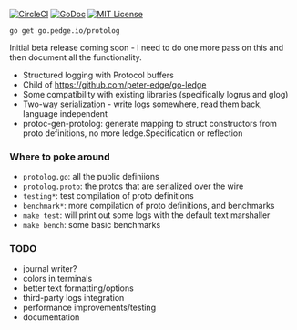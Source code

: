 [![CircleCI](https://circleci.com/gh/peter-edge/go-protolog/tree/master.png)](https://circleci.com/gh/peter-edge/go-protolog/tree/master)
[![GoDoc](http://img.shields.io/badge/GoDoc-Reference-blue.svg)](https://godoc.org/go.pedge.io/protolog)
[![MIT License](http://img.shields.io/badge/License-MIT-blue.svg)](https://github.com/peter-edge/go-protolog/blob/master/LICENSE)

```shell
go get go.pedge.io/protolog
```

Initial beta release coming soon - I need to do one more pass on this and then document all the functionality.

* Structured logging with Protocol buffers
* Child of https://github.com/peter-edge/go-ledge
* Some compatibility with existing libraries (specifically logrus and glog)
* Two-way serialization - write logs somewhere, read them back, language independent
* protoc-gen-protolog: generate mapping to struct constructors from proto definitions, no more ledge.Specification or reflection

### Where to poke around

* `protolog.go`: all the public definiions
* `protolog.proto`: the protos that are serialized over the wire
* `testing*`: test compilation of proto definitions
* `benchmark*`: more compilation of proto definitions, and benchmarks
* `make test`: will print out some logs with the default text marshaller
* `make bench`: some basic benchmarks

### TODO

* journal writer?
* colors in terminals
* better text formatting/options
* third-party logs integration
* performance improvements/testing
* documentation
